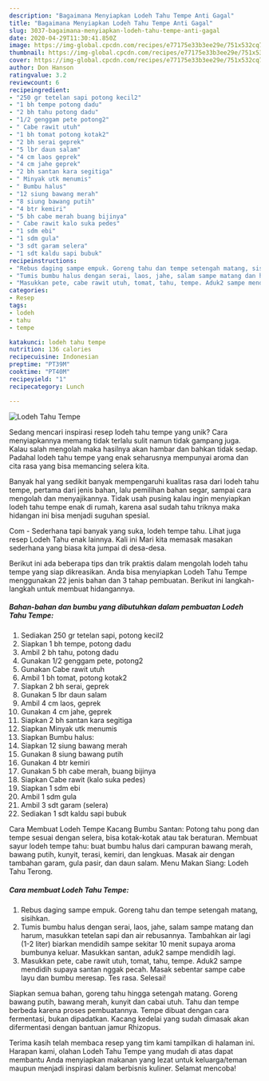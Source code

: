 ```yaml
---
description: "Bagaimana Menyiapkan Lodeh Tahu Tempe Anti Gagal"
title: "Bagaimana Menyiapkan Lodeh Tahu Tempe Anti Gagal"
slug: 3037-bagaimana-menyiapkan-lodeh-tahu-tempe-anti-gagal
date: 2020-04-29T11:30:41.850Z
image: https://img-global.cpcdn.com/recipes/e77175e33b3ee29e/751x532cq70/lodeh-tahu-tempe-foto-resep-utama.jpg
thumbnail: https://img-global.cpcdn.com/recipes/e77175e33b3ee29e/751x532cq70/lodeh-tahu-tempe-foto-resep-utama.jpg
cover: https://img-global.cpcdn.com/recipes/e77175e33b3ee29e/751x532cq70/lodeh-tahu-tempe-foto-resep-utama.jpg
author: Don Hanson
ratingvalue: 3.2
reviewcount: 6
recipeingredient:
- "250 gr tetelan sapi potong kecil2"
- "1 bh tempe potong dadu"
- "2 bh tahu potong dadu"
- "1/2 genggam pete potong2"
- " Cabe rawit utuh"
- "1 bh tomat potong kotak2"
- "2 bh serai geprek"
- "5 lbr daun salam"
- "4 cm laos geprek"
- "4 cm jahe geprek"
- "2 bh santan kara segitiga"
- " Minyak utk menumis"
- " Bumbu halus"
- "12 siung bawang merah"
- "8 siung bawang putih"
- "4 btr kemiri"
- "5 bh cabe merah buang bijinya"
- " Cabe rawit kalo suka pedes"
- "1 sdm ebi"
- "1 sdm gula"
- "3 sdt garam selera"
- "1 sdt kaldu sapi bubuk"
recipeinstructions:
- "Rebus daging sampe empuk. Goreng tahu dan tempe setengah matang, sisihkan."
- "Tumis bumbu halus dengan serai, laos, jahe, salam sampe matang dan harum, masukkan tetelan sapi dan air rebusannya. Tambahkan air lagi (1-2 liter) biarkan mendidih sampe sekitar 10 menit supaya aroma bumbunya keluar. Masukkan santan, aduk2 sampe mendidih lagi."
- "Masukkan pete, cabe rawit utuh, tomat, tahu, tempe. Aduk2 sampe mendidih supaya santan nggak pecah. Masak sebentar sampe cabe layu dan bumbu meresap. Tes rasa. Selesai!"
categories:
- Resep
tags:
- lodeh
- tahu
- tempe

katakunci: lodeh tahu tempe 
nutrition: 136 calories
recipecuisine: Indonesian
preptime: "PT39M"
cooktime: "PT40M"
recipeyield: "1"
recipecategory: Lunch

---
```



![Lodeh Tahu Tempe](https://img-global.cpcdn.com/recipes/e77175e33b3ee29e/751x532cq70/lodeh-tahu-tempe-foto-resep-utama.jpg)

Sedang mencari inspirasi resep lodeh tahu tempe yang unik? Cara menyiapkannya memang tidak terlalu sulit namun tidak gampang juga. Kalau salah mengolah maka hasilnya akan hambar dan bahkan tidak sedap. Padahal lodeh tahu tempe yang enak seharusnya mempunyai aroma dan cita rasa yang bisa memancing selera kita.

Banyak hal yang sedikit banyak mempengaruhi kualitas rasa dari lodeh tahu tempe, pertama dari jenis bahan, lalu pemilihan bahan segar, sampai cara mengolah dan menyajikannya. Tidak usah pusing kalau ingin menyiapkan lodeh tahu tempe enak di rumah, karena asal sudah tahu triknya maka hidangan ini bisa menjadi suguhan spesial.

Com - Sederhana tapi banyak yang suka, lodeh tempe tahu. Lihat juga resep Lodeh Tahu enak lainnya. Kali ini Mari kita memasak masakan sederhana yang biasa kita jumpai di desa-desa.


Berikut ini ada beberapa tips dan trik praktis dalam mengolah lodeh tahu tempe yang siap dikreasikan. Anda bisa menyiapkan Lodeh Tahu Tempe menggunakan 22 jenis bahan dan 3 tahap pembuatan. Berikut ini langkah-langkah untuk membuat hidangannya.

<!--inarticleads1-->

##### Bahan-bahan dan bumbu yang dibutuhkan dalam pembuatan Lodeh Tahu Tempe:

1. Sediakan 250 gr tetelan sapi, potong kecil2
1. Siapkan 1 bh tempe, potong dadu
1. Ambil 2 bh tahu, potong dadu
1. Gunakan 1/2 genggam pete, potong2
1. Gunakan  Cabe rawit utuh
1. Ambil 1 bh tomat, potong kotak2
1. Siapkan 2 bh serai, geprek
1. Gunakan 5 lbr daun salam
1. Ambil 4 cm laos, geprek
1. Gunakan 4 cm jahe, geprek
1. Siapkan 2 bh santan kara segitiga
1. Siapkan  Minyak utk menumis
1. Siapkan  Bumbu halus:
1. Siapkan 12 siung bawang merah
1. Gunakan 8 siung bawang putih
1. Gunakan 4 btr kemiri
1. Gunakan 5 bh cabe merah, buang bijinya
1. Siapkan  Cabe rawit (kalo suka pedes)
1. Siapkan 1 sdm ebi
1. Ambil 1 sdm gula
1. Ambil 3 sdt garam (selera)
1. Sediakan 1 sdt kaldu sapi bubuk


Cara Membuat Lodeh Tempe Kacang Bumbu Santan: Potong tahu pong dan tempe sesuai dengan selera, bisa kotak-kotak atau tak beraturan. Membuat sayur lodeh tempe tahu: buat bumbu halus dari campuran bawang merah, bawang putih, kunyit, terasi, kemiri, dan lengkuas. Masak air dengan tambahan garam, gula pasir, dan daun salam. Menu Makan Siang: Lodeh Tahu Terong. 

<!--inarticleads2-->

##### Cara membuat Lodeh Tahu Tempe:

1. Rebus daging sampe empuk. Goreng tahu dan tempe setengah matang, sisihkan.
1. Tumis bumbu halus dengan serai, laos, jahe, salam sampe matang dan harum, masukkan tetelan sapi dan air rebusannya. Tambahkan air lagi (1-2 liter) biarkan mendidih sampe sekitar 10 menit supaya aroma bumbunya keluar. Masukkan santan, aduk2 sampe mendidih lagi.
1. Masukkan pete, cabe rawit utuh, tomat, tahu, tempe. Aduk2 sampe mendidih supaya santan nggak pecah. Masak sebentar sampe cabe layu dan bumbu meresap. Tes rasa. Selesai!


Siapkan semua bahan, goreng tahu hingga setengah matang. Goreng bawang putih, bawang merah, kunyit dan cabai utuh. Tahu dan tempe berbeda karena proses pembuatannya. Tempe dibuat dengan cara fermentasi, bukan dipadatkan. Kacang kedelai yang sudah dimasak akan difermentasi dengan bantuan jamur Rhizopus. 

Terima kasih telah membaca resep yang tim kami tampilkan di halaman ini. Harapan kami, olahan Lodeh Tahu Tempe yang mudah di atas dapat membantu Anda menyiapkan makanan yang lezat untuk keluarga/teman maupun menjadi inspirasi dalam berbisnis kuliner. Selamat mencoba!
